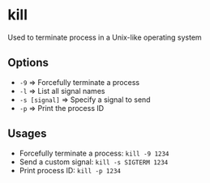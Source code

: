 # kill


Used to terminate process in a Unix-like operating system

## Options

- `-9` => Forcefully terminate a process
- `-l` => List all signal names
- `-s [signal]` => Specify a signal to send
- `-p` => Print the process ID

## Usages


- Forcefully terminate a process: `kill -9 1234`
- Send a custom signal: `kill -s SIGTERM 1234`
- Print process ID: `kill -p 1234`
